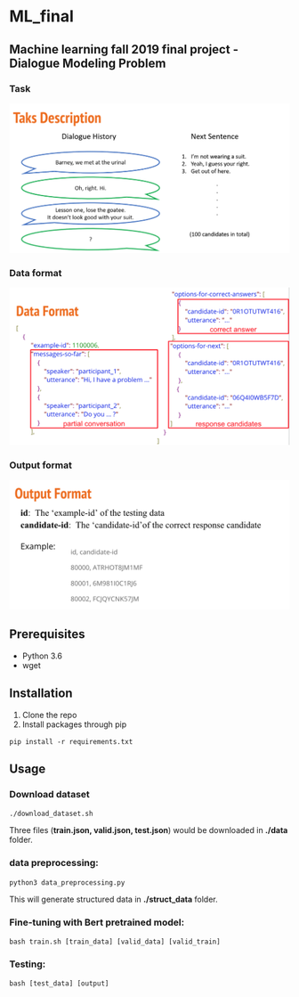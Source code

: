 # ML_final

## Machine learning fall 2019 final project -  Dialogue Modeling Problem

### Task
![image](https://github.com/lopeterlo/ML_final/blob/master/pic/Task_description.png)
### Data format
![image](https://github.com/lopeterlo/ML_final/blob/master/pic/data_format.png)
### Output format
![image](https://github.com/lopeterlo/ML_final/blob/master/pic/output_format.png)

## Prerequisites
* Python 3.6
* wget

## Installation
1. Clone the repo
2. Install packages through pip
```
pip install -r requirements.txt
```
## Usage
### Download dataset
```
./download_dataset.sh
```
Three files (**train.json, valid.json, test.json**) would be downloaded in **./data** folder.

### data preprocessing:

```
python3 data_preprocessing.py
```
This will generate structured data in **./struct_data** folder.

### Fine-tuning with Bert pretrained model:

```
bash train.sh [train_data] [valid_data] [valid_train]
```

### Testing:
```
bash [test_data] [output]
```
